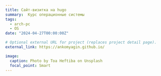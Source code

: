 ```yaml
---
title: Сайт-визитка на hugo
summary:  Курс операционные системы 
tags:
  - arch-pc
  - OS
date: "2024-04-27T00:00:00Z"

# Optional external URL for project (replaces project detail page).
external_link: https://ankomyagin.github.io/

image:
  caption: Photo by Toa Heftiba on Unsplash
  focal_point: Smart
---
```



